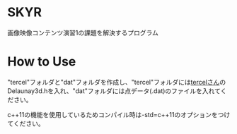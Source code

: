 # SKYR
画像映像コンテンツ演習1の課題を解決するプログラム

# How to Use
"tercel"フォルダと"dat"フォルダを作成し、"tercel"フォルダには[tercelさん](http://tercel-sakuragaoka.blogspot.jp/2011/11/c-3-delaunay.html)のDelaunay3d.hを入れ、"dat"フォルダには点データ(.dat)のファイルを入れてください。

c++11の機能を使用しているためコンパイル時は-std=c++11のオプションをつけてください。
